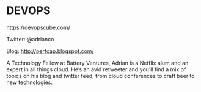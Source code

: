 # DEVOPS

https://devopscube.com/


Twitter: @adrianco

Blog: http://perfcap.blogspot.com/

A Technology Fellow at Battery Ventures, Adrian is a Netflix alum and an expert in all things cloud. He’s an avid retweeter and you’ll find a mix of topics on his blog and twitter feed, from cloud conferences to craft beer to new technologies.



